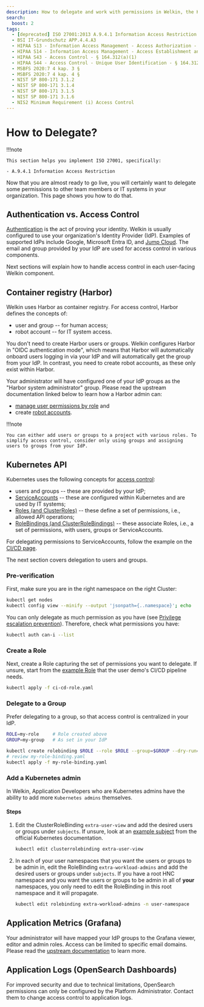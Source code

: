 ```yaml
---
description: How to delegate and work with permissions in Welkin, the Kubernetes platform for software critical to our society
search:
  boost: 2
tags:
  - [deprecated] ISO 27001:2013 A.9.4.1 Information Access Restriction
  - BSI IT-Grundschutz APP.4.4.A3
  - HIPAA S13 - Information Access Management - Access Authorization - § 164.308(a)(4)(ii)(B)
  - HIPAA S14 - Information Access Management - Access Establishment and Modification - § 164.308(a)(4)(ii)(C)
  - HIPAA S43 - Access Control - § 164.312(a)(1)
  - HIPAA S44 - Access Control - Unique User Identification - § 164.312(a)(2)(i)
  - MSBFS 2020:7 4 kap. 3 §
  - MSBFS 2020:7 4 kap. 4 §
  - NIST SP 800-171 3.1.2
  - NIST SP 800-171 3.1.4
  - NIST SP 800-171 3.1.5
  - NIST SP 800-171 3.1.6
  - NIS2 Minimum Requirement (i) Access Control
---
```


# How to Delegate?

!!!note

    This section helps you implement ISO 27001, specifically:

    - A.9.4.1 Information Access Restriction

Now that you are almost ready to go live, you will certainly want to delegate some permissions to other team members or IT systems in your organization.
This page shows you how to do that.

## Authentication vs. Access Control

[Authentication](https://en.wikipedia.org/wiki/Authentication) is the act of proving your identity. Welkin is usually configured to use your organization's Identity Provider (IdP). Examples of supported IdPs include Google, Microsoft Entra ID, and [Jump Cloud](https://jumpcloud.com/). The email and group provided by your IdP are used for access control in various components.

Next sections will explain how to handle access control in each user-facing Welkin component.

## Container registry (Harbor)

Welkin uses Harbor as container registry. For access control, Harbor defines the concepts of:

- user and group -- for human access;
- robot account -- for IT system access.

You don't need to create Harbor users or groups. Welkin configures Harbor in "OIDC authentication mode", which means that Harbor will automatically onboard users logging in via your IdP and will automatically get the group from your IdP. In contrast, you need to create robot accounts, as these only exist within Harbor.

Your administrator will have configured one of your IdP groups as the "Harbor system administrator" group.
Please read the upstream documentation linked below to learn how a Harbor admin can:

- [manage user permissions by role](https://goharbor.io/docs/2.4.0/administration/managing-users/user-permissions-by-role/) and
- create [robot accounts](https://goharbor.io/docs/2.4.0/administration/robot-accounts/).

!!!note

    You can either add users or groups to a project with various roles. To simplify access control, consider only using groups and assigning users to groups from your IdP.

## Kubernetes API

Kubernetes uses the following concepts for [access control](https://kubernetes.io/docs/reference/access-authn-authz/authentication/):

- users and groups -- these are provided by your IdP;
- [ServiceAccounts](https://kubernetes.io/docs/reference/access-authn-authz/service-accounts-admin/) -- these are configured within Kubernetes and are used by IT systems;
- [Roles (and ClusterRoles)](https://kubernetes.io/docs/reference/access-authn-authz/rbac/#role-and-clusterrole) -- these define a set of permissions, i.e., allowed API operations;
- [RoleBindings (and ClusterRoleBindings)](https://kubernetes.io/docs/reference/access-authn-authz/rbac/#rolebinding-and-clusterrolebinding) -- these associate Roles, i.e., a set of permissions, with users, groups or ServiceAccounts.

For delegating permissions to ServiceAccounts, follow the example on the [CI/CD page](ci-cd.md#external-cicd).

The next section covers delegation to users and groups.

### Pre-verification

First, make sure you are in the right namespace on the right Cluster:

```bash
kubectl get nodes
kubectl config view --minify --output 'jsonpath={..namespace}'; echo
```

You can only delegate as much permission as you have (see [Privilege escalation prevention](https://kubernetes.io/docs/reference/access-authn-authz/rbac/#privilege-escalation-prevention-and-bootstrapping)). Therefore, check what permissions you have:

```bash
kubectl auth can-i --list
```

### Create a Role

Next, create a Role capturing the set of permissions you want to delegate. If unsure, start from the [example Role](https://github.com/elastisys/welkin/blob/main/user-demo/deploy/ci-cd-role.yaml) that the user demo's CI/CD pipeline needs.

```bash
kubectl apply -f ci-cd-role.yaml
```

### Delegate to a Group

Prefer delegating to a group, so that access control is centralized in your IdP.

```bash
ROLE=my-role     # Role created above
GROUP=my-group   # As set in your IdP

kubectl create rolebinding $ROLE --role $ROLE --group=$GROUP --dry-run=client -o yaml > my-role-binding.yaml
# review my-role-binding.yaml
kubectl apply -f my-role-binding.yaml
```

### Add a Kubernetes admin

In Welkin, Application Developers who are Kubernetes admins have the ability to add more `Kubernetes admins` themselves.

#### Steps

1. Edit the ClusterRoleBinding `extra-user-view` and add the desired users or groups under `subjects`. If unsure, look at an [example subject](https://kubernetes.io/docs/reference/access-authn-authz/rbac/#referring-to-subjects) from the official Kubernetes documentation.

    ```bash
    kubectl edit clusterrolebinding extra-user-view
    ```

1. In each of your user namespaces that you want the users or groups to be admin in, edit the RoleBinding `extra-workload-admins` and add the desired users or groups under `subjects`. If you have a root HNC namespace and you want the users or groups to be admin in all of **your** namespaces, you only need to edit the RoleBinding in this root namespace and it will propagate.

    ```bash
    kubectl edit rolebinding extra-workload-admins -n user-namespace
    ```

## Application Metrics (Grafana)

Your administrator will have mapped your IdP groups to the Grafana viewer, editor and admin roles.
Access can be limited to specific email domains.
Please read the [upstream documentation](https://grafana.com/docs/grafana/latest/administration/roles-and-permissions/) to learn more.

## Application Logs (OpenSearch Dashboards)

For improved security and due to technical limitations, OpenSearch permissions can only be configured by the Platform Administrator.
Contact them to change access control to application logs.

